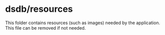 # dsdb/resources

This folder contains resources (such as images) needed by the application. This file can
be removed if not needed.
